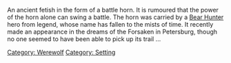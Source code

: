 An ancient fetish in the form of a battle horn. It is rumoured that the
power of the horn alone can swing a battle. The horn was carried by a
[Bear Hunter](Bear_Hunters "wikilink") hero from legend, whose name has
fallen to the mists of time. It recently made an appearance in the
dreams of the Forsaken in Petersburg, though no one seemed to have been
able to pick up its trail ...

[Category: Werewolf](Category:_Werewolf "wikilink") [Category:
Setting](Category:_Setting "wikilink")